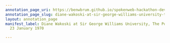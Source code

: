 ```yaml
---
annotation_page_uri: https://benwbrum.github.io/spokenweb-hackathon-development/annotations/diane-wakoski-at-sir-george-williams-university-the-poetry-series-23-january-1970-canvas-1-annotation.json
annotation_page_slug: diane-wakoski-at-sir-george-williams-university-the-poetry-series-23-january-1970-canvas-1-annotation
layout: annotation_page
manifest_label: Diane Wakoski at Sir George Williams University, The Poetry Series,
  23 January 1970

---
```

